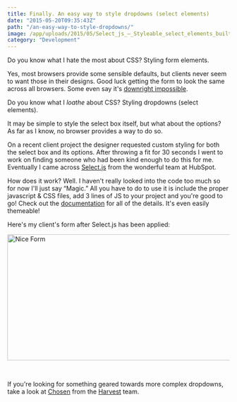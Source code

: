 ```yaml
---
title: Finally. An easy way to style dropdowns (select elements)
date: "2015-05-20T09:35:43Z"
path: "/an-easy-way-to-style-dropdowns/"
image: /app/uploads/2015/05/Select_js_–_Styleable_select_elements_built_on_Tether_js-825x414.png
category: "Development"
---
```

Do you know what I hate the most about CSS? Styling form elements.

Yes, most browsers provide some sensible defaults, but clients never seem to want those in their designs. Good luck getting the form to look the same across all browsers. Some even say it's <a href="http://www.smashingmagazine.com/2013/02/27/css-form-elements-problem/" target="_blank">downright impossible</a>.

Do you know what I _loathe_ about CSS? Styling dropdowns (select elements).

It may be simple to style the select box itself, but what about the options? As far as I know, no browser provides a way to do so.

On a recent client project the designer requested custom styling for both the select box and its options. After throwing a fit for 30 seconds I went to work on finding someone who had been kind enough to do this for me. Eventually I came across <a href="http://github.hubspot.com/select/docs/welcome/" target="_blank">Select.js</a> from the wonderful team at HubSpot.

How does it work? Well. I haven't really looked into the code too much so for now I'll just say &#8220;Magic.&#8221; All you have to do to use it is include the proper javascript & CSS files, add 3 lines of JS to your project and you're good to go! Check out the <a href="http://github.hubspot.com/select/" target="_blank">documentation</a> for all of the details. It's even easily themeable!

Here's my client's form after Select.js has been applied:

[<img class="alignnone size-full wp-image-628" src="http://channeleaton.com/content/uploads/2015/05/nice-form.png" alt="Nice Form" width="605" height="286" srcset="https://aaroneaton.blog/app/uploads/2015/05/nice-form.png 605w, https://aaroneaton.blog/app/uploads/2015/05/nice-form-300x142.png 300w" sizes="(max-width: 605px) 100vw, 605px" />](http://channeleaton.com/content/uploads/2015/05/nice-form.png)

&nbsp;

If you're looking for something geared towards more complex dropdowns, take a look at <a href="http://harvesthq.github.io/chosen/" target="_blank">Chosen</a> from the <a href="https://www.getharvest.com/" target="_blank">Harvest</a> team.